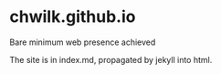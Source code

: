 # chwilk.github.io

Bare minimum web presence achieved

The site is in index.md, propagated by jekyll into html.
